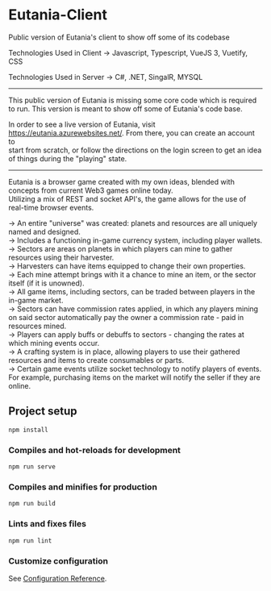 # Eutania-Client 
Public version of Eutania's client to show off some of its codebase  

Technologies Used in Client
-> Javascript, Typescript, VueJS 3, Vuetify, CSS

Technologies Used in Server
-> C#, .NET, SingalR, MYSQL

  
*******  
This public version of Eutania is missing some core code which is required to run.  This version is meant to show off some of Eutania's code base.  
  
In order to see a live version of Eutania, visit https://eutania.azurewebsites.net/.  From there, you can create an account to  
start from scratch, or follow the directions on the login screen to get an idea of things during the "playing" state.  
*******  
  
Eutania is a browser game created with my own ideas, blended with concepts from current Web3 games online today.  
Utilizing a mix of REST and socket API's, the game allows for the use of real-time browser events.  
  
-> An entire "universe" was created: planets and resources are all uniquely named and designed.  
-> Includes a functioning in-game currency system, including player wallets.  
-> Sectors are areas on planets in which players can mine to gather resources using their harvester.  
-> Harvesters can have items equipped to change their own properties.  
-> Each mine attempt brings with it a chance to mine an item, or the sector itself (if it is unowned).  
-> All game items, including sectors, can be traded between players in the in-game market.  
-> Sectors can have commission rates applied, in which any players mining on said sector automatically pay the owner
a commission rate - paid in resources mined.  
-> Players can apply buffs or debuffs to sectors - changing the rates at which mining events occur.  
-> A crafting system is in place, allowing players to use their gathered resources and items to create consumables or parts.  
-> Certain game events utilize socket technology to notify players of events.  For example, purchasing items on the market will
notify the seller if they are online.



## Project setup
```
npm install
```

### Compiles and hot-reloads for development
```
npm run serve
```

### Compiles and minifies for production
```
npm run build
```

### Lints and fixes files
```
npm run lint
```

### Customize configuration
See [Configuration Reference](https://cli.vuejs.org/config/).
